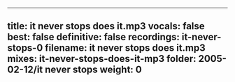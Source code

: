 
---
title: it never stops does it.mp3
vocals: false
best: false
definitive: false
recordings: it-never-stops-0
filename: it never stops does it.mp3
mixes: it-never-stops-does-it-mp3
folder: 2005-02-12/it never stops
weight: 0
---
